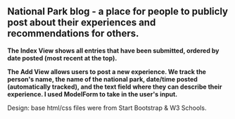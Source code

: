 ## National Park blog - a place for people to publicly post about their experiences and recommendations for others.


**The Index View shows all entries that have been submitted, ordered by date posted (most recent at the top).**


**The Add View allows users to post a new experience. We track the person's name, the name of the national park, date/time posted (automatically tracked), and the text field where they can describe their experience. I used ModelForm to take in the user's input.**

Design: base html/css files were from Start Bootstrap & W3 Schools.
